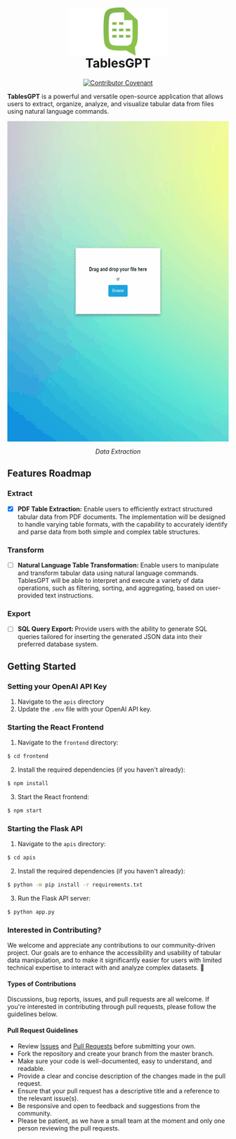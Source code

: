 <h1 align="center" >
<img src="./logo.svg" alt="TablesGPT" height="110" align="center">
<br >TablesGPT
</h1>

<div align="center">

[![Contributor Covenant](https://img.shields.io/badge/Contributor%20Covenant-2.1-4baaaa.svg)](code_of_conduct.md) 

</div>

<p><b>TablesGPT</b> is a powerful and versatile open-source application that allows users to extract, organize, analyze, and visualize tabular data from files using natural language commands.
</p>

<div align="center">
<img src="./example.gif" height="730" align="center"/>

<i>Data Extraction</i>
</div>

## Features Roadmap


### Extract

- [x] <b>PDF Table Extraction:</b> Enable users to efficiently extract structured tabular data from PDF documents. The implementation will be designed to handle varying table formats, with the capability to accurately identify and parse data from both simple and complex table structures.<br>

### Transform

- [ ] <b>Natural Language Table Transformation:</b>  Enable users to manipulate and transform tabular data using natural language commands. TablesGPT will be able to interpret and execute a variety of data operations, such as filtering, sorting, and aggregating, based on user-provided text instructions. 

### Export
- [ ] <b>SQL Query Export: </b> Provide users with the ability to generate SQL queries tailored for inserting the generated JSON data into their preferred database system.

## Getting Started
### Setting  your OpenAI API Key
1. Navigate to the `apis` directory 
2. Update the `.env` file with your OpenAI API key.
### Starting the React Frontend
1. Navigate to the `frontend` directory:
```bash
$ cd frontend
```
2. Install the required dependencies (if you haven't already):
```bash
$ npm install
```
3. Start the React frontend:
```bash
$ npm start
```

### Starting the Flask API
1. Navigate to the `apis` directory:
```bash
$ cd apis
```
2. Install the required dependencies (if you haven't already):
```bash
$ python -m pip install -r requirements.txt
```
3. Run the Flask API server:
```bash
$ python app.py
```

### Interested in Contributing?
We welcome and appreciate any contributions to our community-driven project. Our goals are to enhance the accessibility and usability of tabular data manipulation, and to make it significantly easier for users with limited technical expertise to interact with and analyze complex datasets. 🚀

#### Types of Contributions
Discussions, bug reports, issues, and pull requests are all welcome. If you're interested in contributing through pull requests, please follow the guidelines below.

#### Pull Request Guidelines

* Review [Issues](https://github.com/lightshifted/TablesGPT/issues) and [Pull Requests](https://github.com/lightshifted/TablesGPT/pulls) before submitting your own.
* Fork the repository and create your branch from the master branch.
* Make sure your code is well-documented, easy to understand, and readable.
* Provide a clear and concise description of the changes made in the pull request.
* Ensure that your pull request has a descriptive title and a reference to the relevant issue(s).
* Be responsive and open to feedback and suggestions from the community.
* Please be patient, as we have a small team at the moment and only one person reviewing the pull requests.

